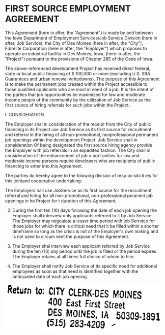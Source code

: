 # FIRST SOURCE EMPLOYMENT AGREEMENT  

This Agreement (here in after, the "Agreement") is made by and between the Iowa Depariment of Employment Services/Job Service Division (here in after, Job Service), the City of Des Moines (here in after, the "City"), Fibrelite Corporation (here in after, the "Employer") which proposes to operate an industrial facility in Des Moines, Iowa, (here in after, the "Project") pursuant to the provisions of Chapter 28E of the Code of Iowa.  

The above-referenced development Project has received direct federal, state or local public financing of \$ 100,000 or more (excluding U.S. SBA Guarantees and urban renewal writedowns). The purpose of this Agreement is to make the permanent jobs created within the Project accessible to those qualified applicants who are most in need of a job. It is the intent of the parties that job opportunities be maximized for low and moderate income people of the community by the utilization of Job Service as the first source of hiring referrals for such jobs within the Project.  

I. CONSIDERATION  

The Employer shal in consideration of the receipt from the City of public financing in its Project use Job Service as its first source for recruitment and referral in the hiring of all non-promotional, nonprofessional permanent job openings within the development Project. Job Service shall in consideration Of being designated the first source hiring agency provide the Employer with job referrals in an expedited fashion. The City shall in consideration of the enhancement of job o port unities for low and moderate income persons require developers who are recipients of public financing to enter into.this Agreement.  

The parties do hereby agree to the folowing division of resp on sibi li ies for this jointand cooperative undertaking:  

The Employers hall use JobService as its first source for the recruitment, referral and hiring for all non-promotional, non-professional peranent job openings in he Project for t duration of this Agreement.  

2. During the first ten (10) days following the date of each job opening the Employer shall interview only applicants referred to it by Job Service. The Empioyer may negouiate a lesser time period with job Serrvice for those jobs for which there is critical need that it be filled within a shorter timeframe so long as the crisis is not of the Employer's own making and is not used to circum vent the purpose of this Agreement.  

3. The Empioyer shal interview each applicant referred by Job Service during the ten (10) day period until the job is filled or the period expires. The Employer retains at all times full choice of whom to hire.  

4. The Employer shall notify Job Service of its specific need for additional employees as soon as that need is identified together with the anticipated date of each job opening.  

![](images/11bda29ea4cb882be4451de52086e5a1fbfe3a21a9025146ea0860f95614c684.jpg)  